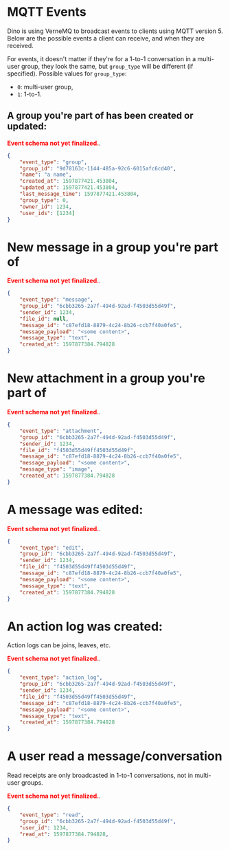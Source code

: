 # MQTT Events

Dino is using VerneMQ to broadcast events to clients using MQTT version 5. Below are the possible 
events a client can receive, and when they are received.

For events, it doesn't matter if they're for a 1-to-1 conversation in a multi-user group, they 
look the same, but `group_type` will be different (if specified). Possible values for `group_type`:

* `0`: multi-user group,
* `1`: 1-to-1.

## A group you're part of has been created or updated:

<span style="color:red"><b>Event schema not yet finalized.</b></span>.

```json
{
    "event_type": "group",
    "group_id": "9d78163c-1144-485a-92c6-6015afc6cd40",
    "name": "a name",
    "created_at": 1597877421.453804,
    "updated_at": 1597877421.453804,
    "last_message_time": 1597877421.453804,
    "group_type": 0,
    "owner_id": 1234,
    "user_ids": [1234]
}
```

# New message in a group you're part of

<span style="color:red"><b>Event schema not yet finalized.</b></span>.

```json
{
    "event_type": "message",
    "group_id": "6cbb3265-2a7f-494d-92ad-f4503d55d49f",
    "sender_id": 1234,
    "file_id": null,
    "message_id": "c87efd18-8879-4c24-8b26-ccb7f40a0fe5",
    "message_payload": "<some content>",
    "message_type": "text",
    "created_at": 1597877384.794828
}
```

# New attachment in a group you're part of

<span style="color:red"><b>Event schema not yet finalized.</b></span>.

```json
{
    "event_type": "attachment",
    "group_id": "6cbb3265-2a7f-494d-92ad-f4503d55d49f",
    "sender_id": 1234,
    "file_id": "f4503d55d49ff4503d55d49f",
    "message_id": "c87efd18-8879-4c24-8b26-ccb7f40a0fe5",
    "message_payload": "<some content>",
    "message_type": "image",
    "created_at": 1597877384.794828
}
```

# A message was edited:

<span style="color:red"><b>Event schema not yet finalized.</b></span>.

```json
{
    "event_type": "edit",
    "group_id": "6cbb3265-2a7f-494d-92ad-f4503d55d49f",
    "sender_id": 1234,
    "file_id": "f4503d55d49ff4503d55d49f",
    "message_id": "c87efd18-8879-4c24-8b26-ccb7f40a0fe5",
    "message_payload": "<some content>",
    "message_type": "text",
    "created_at": 1597877384.794828
}
```

# An action log was created:

Action logs can be joins, leaves, etc.

<span style="color:red"><b>Event schema not yet finalized.</b></span>.

```json
{
    "event_type": "action_log",
    "group_id": "6cbb3265-2a7f-494d-92ad-f4503d55d49f",
    "sender_id": 1234,
    "file_id": "f4503d55d49ff4503d55d49f",
    "message_id": "c87efd18-8879-4c24-8b26-ccb7f40a0fe5",
    "message_payload": "<some content>",
    "message_type": "text",
    "created_at": 1597877384.794828
}
```

# A user read a message/conversation

Read receipts are only broadcasted in 1-to-1 conversations, not in multi-user groups.

<span style="color:red"><b>Event schema not yet finalized.</b></span>.

```json
{
    "event_type": "read",
    "group_id": "6cbb3265-2a7f-494d-92ad-f4503d55d49f",
    "user_id": 1234,
    "read_at": 1597877384.794828,
}
```
